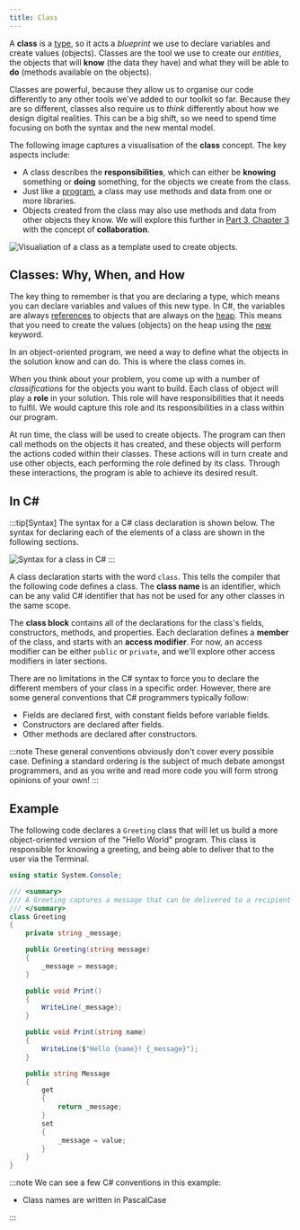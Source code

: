 ```yaml
---
title: Class
---
```


A **class** is a [type](/book/part-2-organised-code/3-structuring-data/2-trailside/03-01-struct), so it acts a *blueprint* we use to declare variables and create values (objects). Classes are the tool we use to create our *entities*, the objects that will **know** (the data they have) and what they will be able to **do** (methods available on the objects).

Classes are powerful, because they allow us to organise our code differently to any other tools we've added to our toolkit so far.
Because they are so different, classes also require us to *think* differently about how we design digital realities.
This can be a big shift, so we need to spend time focusing on both the syntax and the new mental model.

The following image captures a visualisation of the **class** concept. The key aspects include:

- A class describes the **responsibilities**, which can either be **knowing** something or **doing** something, for the objects we create from the class.
- Just like a [program](/book/part-1-instructions/1-sequence-and-data/2-trailside/00-program), a class may use methods and data from one or more libraries.
- Objects created from the class may also use methods and data from other objects they know. We will explore this further in [Part 3, Chapter 3](/book/part-3-programs-as-concepts/4-collaboration/0-overview) with the concept of **collaboration**.

![Visualiation of a class as a template used to create objects.](./images/class-concept.png)

## Classes: Why, When, and How

The key thing to remember is that you are declaring a type, which means you can declare variables and values of this new type. In C#, the variables are always [references](/book/part-2-organised-code/4-indirect-access/2-trailside/02-02-pointers-ref) to objects that are always on the [heap](/book/part-2-organised-code/6-deep-dive-memory/2-trailside/01-heap). This means that you need to create the values (objects) on the heap using the [new](/book/part-3-programs-as-concepts/2-abstraction/2-trailside/2-2-new) keyword.

In an object-oriented program, we need a way to define what the objects in the solution know and can do. This is where the class comes in.

When you think about your problem, you come up with a number of *classifications* for the objects you want to build. Each class of object will play a **role** in your solution. This role will have responsibilities that it needs to fulfil. We would capture this role and its responsibilities in a class within our program.

At run time, the class will be used to create objects. The program can then call methods on the objects it has created, and these objects will perform the actions coded within their classes. These actions will in turn create and use other objects, each performing the role defined by its class. Through these interactions, the program is able to achieve its desired result.

## In C#

:::tip[Syntax]
The syntax for a C# class declaration is shown below. The syntax for declaring each of the elements of a class are shown in the following sections.

![Syntax for a class in C#](./images/class-syntax-diagram.png)
:::

A class declaration starts with the word `class`.
This tells the compiler that the following code defines a class.
The **class name** is an identifier, which can be any valid C# identifier that has not be used for any other classes in the same scope.

The **class block** contains all of the declarations for the class's fields, constructors, methods, and properties.
Each declaration defines a **member** of the class, and starts with an **access modifier**.
For now, an access modifier can be either `public` or `private`, and we'll explore other access modifiers in later sections.

There are no limitations in the C# syntax to force you to declare the different members of your class in a specific order.
However, there are some general conventions that C# programmers typically follow:

- Fields are declared first, with constant fields before variable fields.
- Constructors are declared after fields.
- Other methods are declared after constructors.

:::note
These general conventions obviously don't cover every possible case.
Defining a standard ordering is the subject of much debate amongst programmers, and as you write and read more code you will form strong opinions of your own!
:::

## Example

The following code declares a `Greeting` class that will let us build a more object-oriented version of the "Hello World" program. This class is responsible for knowing a greeting, and being able to deliver that to the user via the Terminal.

```cs
using static System.Console;

/// <summary>
/// A Greeting captures a message that can be delivered to a recipient in the Terminal.
/// </summary>
class Greeting
{
    private string _message;

    public Greeting(string message)
    {
        _message = message;
    }

    public void Print()
    {
        WriteLine(_message);
    }

    public void Print(string name)
    {
        WriteLine($"Hello {name}! {_message}");
    }

    public string Message
    {
        get
        {
            return _message;
        }
        set
        {
            _message = value;
        }
    }
}
```

:::note
We can see a few C# conventions in this example:

- Class names are written in PascalCase

:::
